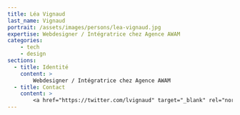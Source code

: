 ```yaml
---
title: Léa Vignaud
last_name: Vignaud
portrait: /assets/images/persons/lea-vignaud.jpg
expertise: Webdesigner / Intégratrice chez Agence AWAM
categories:
    - tech
    - design
sections:
  - title: Identité
    content: >
        Webdesigner / Intégratrice chez Agence AWAM
  - title: Contact
    content: >
        <a href="https://twitter.com/lvignaud" target="_blank" rel="noreferrer">Twitter</a>
---
```

